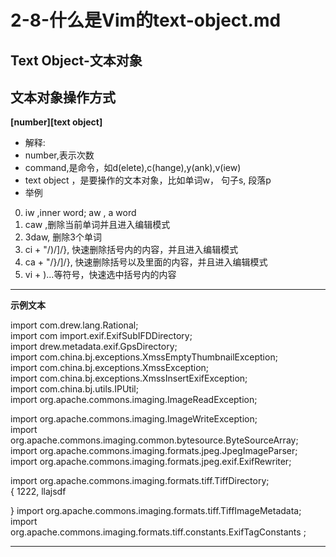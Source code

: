 # 2-8-什么是Vim的text-object.md

## Text Object-文本对象

## 文本对象操作方式
**[number]<command>[text object]** 
- 解释:
- number,表示次数
- command,是命令，如d(elete),c(hange),y(ank),v(iew)
- text object ，是要操作的文本对象，比如单词w， 句子s, 段落p
- 举例
0. iw ,inner word;       aw , a word
1. caw ,删除当前单词并且进入编辑模式
2. 3daw, 删除3个单词
3. ci + "/)/]/}, 快速删除括号内的内容，并且进入编辑模式
4. ca + "/}/]/}, 快速删除括号以及里面的内容，并且进入编辑模式
5. vi + )...等符号，快速选中括号内的内容


***

**示例文本**

 import com.drew.lang.Rational;      
 import com
 import.exif.ExifSubIFDDirectory;      
 import drew.metadata.exif.GpsDirectory;      
 import com.china.bj.exceptions.XmssEmptyThumbnailException;      
 import com.china.bj.exceptions.XmssException;      
 import com.china.bj.exceptions.XmssInsertExifException;      
 import com.china.bj.utils.IPUtil;      
 import org.apache.commons.imaging.ImageReadException;      

 import org.apache.commons.imaging.ImageWriteException;      
 import org.apache.commons.imaging.common.bytesource.ByteSourceArray;      
 import org.apache.commons.imaging.formats.jpeg.JpegImageParser;      
 import org.apache.commons.imaging.formats.jpeg.exif.ExifRewriter;      

 import org.apache.commons.imaging.formats.tiff.TiffDirectory;      
 {
    1222,
    llajsdf
 
 } 
 import org.apache.commons.imaging.formats.tiff.TiffImageMetadata;      
 import org.apache.commons.imaging.formats.tiff.constants.ExifTagConstants    ;      

***
